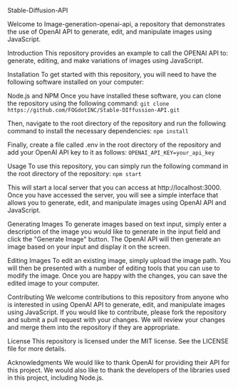 Stable-Diffusion-API


Welcome to Image-generation-openai-api, a repository that demonstrates the use of OpenAI API to generate, edit, and manipulate images using JavaScript.

Introduction
This repository provides an example to call the OPENAI API to: generate, editing, and make variations of images using JavaScript. 

Installation
To get started with this repository, you will need to have the following software installed on your computer:

Node.js and NPM
Once you have installed these software, you can clone the repository using the following command:
`git clone https://github.com/FOGdotINC/Stable-DIffussion-API.git`

Then, navigate to the root directory of the repository and run the following command to install the necessary dependencies:
`npm install`

Finally, create a file called .env in the root directory of the repository and add your OpenAI API key to it as follows:
`OPENAI_API_KEY=your_api_key`

Usage
To use this repository, you can simply run the following command in the root directory of the repository:
`npm start`

This will start a local server that you can access at http://localhost:3000. Once you have accessed the server, you will see a simple interface that allows you to generate, edit, and manipulate images using OpenAI API and JavaScript.

Generating Images
To generate images based on text input, simply enter a description of the image you would like to generate in the input field and click the "Generate Image" button. The OpenAI API will then generate an image based on your input and display it on the screen.

Editing Images
To edit an existing image, simply upload the image path. You will then be presented with a number of editing tools that you can use to modify the image. Once you are happy with the changes, you can save the edited image to your computer.

Contributing
We welcome contributions to this repository from anyone who is interested in using OpenAI API to generate, edit, and manipulate images using JavaScript. If you would like to contribute, please fork the repository and submit a pull request with your changes. We will review your changes and merge them into the repository if they are appropriate.

License
This repository is licensed under the MIT license. See the LICENSE file for more details.

Acknowledgments
We would like to thank OpenAI for providing their API for this project. We would also like to thank the developers of the libraries used in this project, including Node.js.
